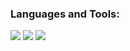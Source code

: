 ### Languages and Tools:

<p align="left">
    <img src="https://skillicons.dev/icons?i=py,cpp,c,java,html,css,js,typescript,react,tailwind,vue" />
    <img src="https://skillicons.dev/icons?i=flask,postgresql,mysql,aws,firebase,nodejs,nextjs,linux,git,github" />
    <img src="https://skillicons.dev/icons?i=matlab,latex" />
</p>
